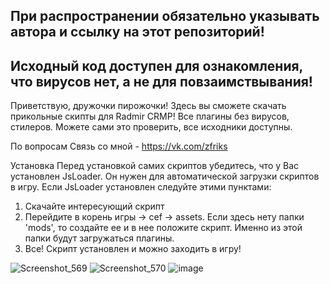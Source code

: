 ## При распространении обязательно указывать автора и ссылку на этот репозиторий! 
## Исходный код доступен для ознакомления, что вирусов нет, а не для повзаимствывания!

Приветствую, дружочки пирожочки! Здесь вы сможете скачать прикольные скипты для Radmir CRMP!
Все плагины без вирусов, стилеров. Можете сами это проверить, все исходники доступны.

По вопросам
Связь со мной - https://vk.com/zfriks

Установка
Перед установкой самих скриптов убедитесь, что у Вас установлен JsLoader. Он нужен для автоматической загрузки скриптов в игру. 
Если JsLoader установлен следуйте этими пунктами:
1) Скачайте интересующий скрипт
2) Перейдите в корень игры -> cef -> assets. Если здесь нету папки 'mods', то создайте ее и в нее положите скрипт. Именно из этой папки будут загружаться плагины.
3) Все! Скрипт установлен и можно заходить в игру!

![Screenshot_569](https://user-images.githubusercontent.com/68365842/145969755-f6b3466c-c663-41ef-9e7d-e70033d38a1a.png)
![Screenshot_570](https://user-images.githubusercontent.com/68365842/145969744-bd3b34a1-6b2a-44c4-bd08-0d48c17bb3ab.png)
![image](https://user-images.githubusercontent.com/68365842/145971168-84bba417-1231-4fe5-8df7-e2dca87366b3.png)
